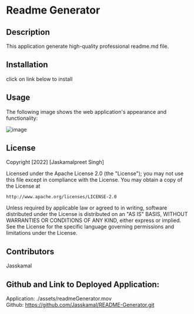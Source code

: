 # Readme Generator
    
## Description
This application generate high-quality professional readme.md file.
    
## Installation
click on link below to install
    
## Usage
The following image shows the web application's appearance and functionality:

![image](./assets/screenShot.png)

## License
Copyright [2022] [Jaskamalpreet Singh]

Licensed under the Apache License 2.0 (the "License"); you may not use this file except in compliance with the License.
You may obtain a copy of the License at 

    http://www.apache.org/licenses/LICENSE-2.0

Unless required by applicable law or agreed to in writing, software
distributed under the License is distributed on an "AS IS" BASIS,
WITHOUT WARRANTIES OR CONDITIONS OF ANY KIND, either express or implied.
See the License for the specific language governing permissions and
limitations under the License.
    
## Contributors
Jasskamal
    
## Github and Link to Deployed Application:
Application: ./assets/readmeGenerator.mov
<br>
Github: https://github.com/Jasskamal/README-Generator.git